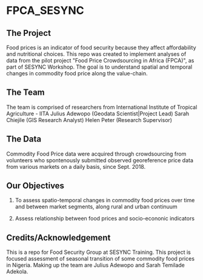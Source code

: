 # FPCA_SESYNC

## The Project
Food prices is an indicator of food security because they affect affordability and nutritional choices. This repo was created to implement analyses of data from the pilot project "Food Price Crowdsourcing in Africa (FPCA)", as part of SESYNC Workshop. The goal is to understand spatial and temporal changes in commodity food price along the value-chain.

## The Team
The team is comprised of researchers from International Institute of Tropical Agriculture - IITA
Julius Adewopo (Geodata Scientist|Project Lead)
Sarah Chiejile (GIS Research Analyst)
Helen Peter (Research Supervisor)


## The Data
Commodity Food Price data were acquired through crowdsourcing from volunteers who spontenously submitted observed georeference price data from various markets on a daily basis, since Sept. 2018.


## Our Objectives

1. To assess spatio-temporal changes in commodity food prices over time and between market segments, along rural and urban continuum

2. Assess relationship between food prices and socio-econonic indicators





## Credits/Acknowledgement




This is a repo for Food Security Group at SESYNC Training. This project is focused assessment of seasonal transition of some commodity food prices in Nigeria. Making up the team are Julius Adewopo and Sarah Temilade Adekola.
